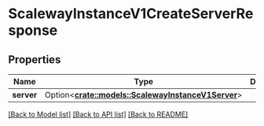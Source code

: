 # ScalewayInstanceV1CreateServerResponse

## Properties

Name | Type | Description | Notes
------------ | ------------- | ------------- | -------------
**server** | Option<[**crate::models::ScalewayInstanceV1Server**](scaleway.instance.v1.Server.md)> |  | [optional]

[[Back to Model list]](../README.md#documentation-for-models) [[Back to API list]](../README.md#documentation-for-api-endpoints) [[Back to README]](../README.md)


